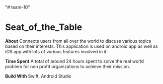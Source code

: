 "# team-10" 

# Seat_of_the_Table

**About** Connects users from all over the world to discuss various topics based on their interests. This application is used on android app as well as iOS app with lots of various features involved in it. 

**Time Spent** A total of around 24 hours spent to solve the real world problem for non profit organizations to achieve their mission.

**Build With** Swift, Android Studio
